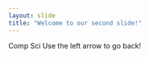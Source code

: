 ```yaml
---
layout: slide
title: "Welcome to our second slide!"
---
```

Comp Sci
Use the left arrow to go back!
